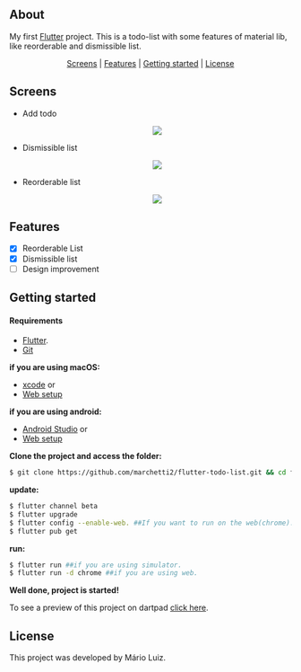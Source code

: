 <h2>About</h2>

My first [Flutter](https://flutter.dev/docs) project. This is a todo-list with some features of material lib, like reorderable and dismissible list. 

<p align="center">
 <a href="#screens">Screens</a> | <a href="#features">Features</a> | <a href="#started">Getting started</a> | <a href="#license">License</a>
</p>

<h2 id="screens">Screens</h2>

<ul>
  <li>Add todo
    <p align="center"><img src="https://media.giphy.com/media/hXWxnuCI7vbmZYGrbh/giphy.gif"></p>
  </li>
  <li> Dismissible list
    <p align="center"><img src="https://media.giphy.com/media/EtQB8KZPvWKgeK7Fl6/giphy.gif"></p>
  </li>
    <li>Reorderable list
    <p align="center"><img src="https://media.giphy.com/media/BwzGyU4ucjLWpfYMIv/giphy.gif"></p>
  </li>
</ul>

<h2 id="features">Features</h2>

- [x] Reorderable List
- [x] Dismissible list
- [ ] Design improvement

<h2 id="started">Getting started</h2>

<h4>Requirements</h4>

- [Flutter](https://flutter.dev/docs/get-started/install).
- [Git](https://git-scm.com) 

**if you are using macOS:**

- [xcode](https://developer.apple.com/xcode/) or
- [Web setup](https://flutter.dev/docs/get-started/web)

**if you are using android:**

- [Android Studio](https://developer.android.com/studio) or
- [Web setup](https://flutter.dev/docs/get-started/web)

**Clone the project and access the folder:**

```bash
$ git clone https://github.com/marchetti2/flutter-todo-list.git && cd flutter-todo-list
```

**update:**

```bash
$ flutter channel beta
$ flutter upgrade
$ flutter config --enable-web. ##If you want to run on the web(chrome).
$ flutter pub get
```

**run:**

```bash
$ flutter run ##if you are using simulator.
$ flutter run -d chrome ##if you are using web.
```

**Well done, project is started!**

To see a preview of this project on dartpad [click here](https://dartpad.dev/2812f9afd8d7ec7d6cb945ad6c7920c5).

<h2 id="license">License</h2>

This project was developed by Mário Luiz.

